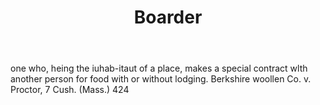 ---
title: Boarder
letter: B
permalink: "/definitions/bld-boarder.html"
body: one who, heing the iuhab-itaut of a place, makes a special contract wlth another
  person for food with or without lodging. Berkshire woollen Co. v. Proctor, 7 Cush.
  (Mass.) 424
published_at: '2018-07-07'
source: Black's Law Dictionary 2nd Ed (1910)
layout: post
---